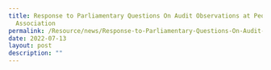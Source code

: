 ```yaml
---
title: Response to Parliamentary Questions On Audit Observations at Peoples
  Association
permalink: /Resource/news/Response-to-Parliamentary-Questions-On-Audit-Observations-at-Peoples-Association
date: 2022-07-13
layout: post
description: ""
---
```

